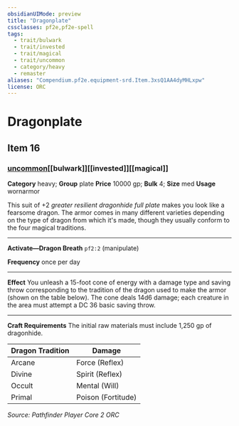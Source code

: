 ```yaml
---
obsidianUIMode: preview
title: "Dragonplate"
cssclasses: pf2e,pf2e-spell
tags:
  - trait/bulwark
  - trait/invested
  - trait/magical
  - trait/uncommon
  - category/heavy
  - remaster
aliases: "Compendium.pf2e.equipment-srd.Item.3xsQ1AA4dyMHLxpw"
license: ORC
---
```

# Dragonplate
## Item 16
### [uncommon](uncommon "Uncommon Rarity Trait")[[bulwark]][[invested]][[magical]]

**Category** heavy; **Group** plate
**Price** 10000 gp; 
**Bulk** 4; **Size** med
**Usage** wornarmor

This suit of +2 _greater resilient dragonhide full plate_ makes you look like a fearsome dragon. The armor comes in many different varieties depending on the type of dragon from which it's made, though they usually conform to the four magical traditions.

* * *

**Activate—Dragon Breath** `pf2:2` (manipulate)

**Frequency** once per day

* * *

**Effect** You unleash a 15-foot cone of energy with a damage type and saving throw corresponding to the tradition of the dragon used to make the armor (shown on the table below). The cone deals 14d6 damage; each creature in the area must attempt a DC 36 basic saving throw.

* * *

**Craft Requirements** The initial raw materials must include 1,250 gp of dragonhide.

  

| Dragon Tradition | Damage |
| --- | --- |
| Arcane | Force (Reflex) |
| Divine | Spirit (Reflex) |
| Occult | Mental (Will) |
| Primal | Poison (Fortitude) |

*Source: Pathfinder Player Core 2*
*ORC*
